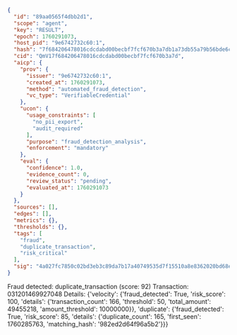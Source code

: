 ```json
{
  "id": "89aa0565f4dbb2d1",
  "scope": "agent",
  "key": "RESULT",
  "epoch": 1760291073,
  "host_pid": "9e6742732c60:1",
  "hash": "7f684206478016cdcdabd00becbf7fcf670b3a7db1a73db55a79b56bde6cb866",
  "cid": "QmV17f684206478016cdcdabd00becbf7fcf670b3a7d",
  "aicp": {
    "prov": {
      "issuer": "9e6742732c60:1",
      "created_at": 1760291073,
      "method": "automated_fraud_detection",
      "vc_type": "VerifiableCredential"
    },
    "ucon": {
      "usage_constraints": [
        "no_pii_export",
        "audit_required"
      ],
      "purpose": "fraud_detection_analysis",
      "enforcement": "mandatory"
    },
    "eval": {
      "confidence": 1.0,
      "evidence_count": 0,
      "review_status": "pending",
      "evaluated_at": 1760291073
    }
  },
  "sources": [],
  "edges": [],
  "metrics": {},
  "thresholds": {},
  "tags": [
    "fraud",
    "duplicate_transaction",
    "risk_critical"
  ],
  "sig": "4a027fc7850c02bd3eb3c89da7b17a40749535d7f15510a8e8362020bd68ec41"
}
```

Fraud detected: duplicate_transaction (score: 92)
Transaction: 031201469927048
Details: {'velocity': {'fraud_detected': True, 'risk_score': 100, 'details': {'transaction_count': 166, 'threshold': 50, 'total_amount': 49455218, 'amount_threshold': 10000000}}, 'duplicate': {'fraud_detected': True, 'risk_score': 85, 'details': {'duplicate_count': 165, 'first_seen': 1760285763, 'matching_hash': '982ed2d64f96a5b2'}}}